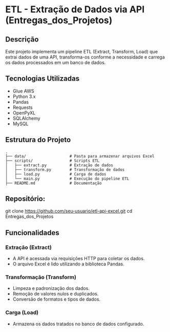 # ETL - Extração de Dados via API (Entregas_dos_Projetos)

## Descrição
Este projeto implementa um pipeline ETL (Extract, Transform, Load) que extrai dados de uma API, transforma-os conforme a necessidade e carrega os dados processados em um banco de dados.

## Tecnologias Utilizadas
- Glue AWS
- Python 3.x
- Pandas
- Requests
- OpenPyXL
- SQLAlchemy
- MySQL

## Estrutura do Projeto
```
.
├── data/                   # Pasta para armazenar arquivos Excel
├── scripts/                # Scripts ETL
│   ├── extract.py          # Extração de dados
│   ├── transform.py        # Transformação de dados
│   ├── load.py             # Carga de dados
│   └── main.py             # Execução do pipeline ETL
├── README.md               # Documentação

```

## Repositório:
   
   git clone https://github.com/seu-usuario/etl-api-excel.git
   cd Entregas_dos_Projetos
   

## Funcionalidades
### Extração (Extract)
- A API é acessada via requisições HTTP para coletar os dados.
- O arquivo Excel é lido utilizando a biblioteca Pandas.

### Transformação (Transform)
- Limpeza e padronização dos dados.
- Remoção de valores nulos e duplicados.
- Conversão de formatos e tipos de dados.

### Carga (Load)
- Armazena os dados tratados no banco de dados configurado.
